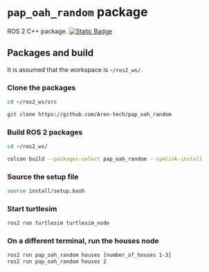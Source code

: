 # `pap_oah_random` package

ROS 2 C++ package. [![Static Badge](https://img.shields.io/badge/ROS_2-Humble-34aec5)](https://docs.ros.org/en/humble/)

## Packages and build

It is assumed that the workspace is `~/ros2_ws/`.

### Clone the packages

```bash
cd ~/ros2_ws/src
```

```bash
git clone https://github.com/Aron-tech/pap_oah_random
```

### Build ROS 2 packages

```bash
cd ~/ros2_ws/
```

```bash
colcon build --packages-select pap_oah_random --symlink-install
```

### Source the setup file

```bash
source install/setup.bash
```

### Start turtlesim

```bash
ros2 run turtlesim turtlesim_node
```

### On a different terminal, run the houses node

```bash
ros2 run pap_oah_random houses [number_of_houses 1-3]
ros2 run pap_oah_random houses 2
```
